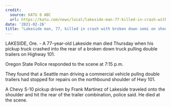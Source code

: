 ```yaml
---
credit:
  source: KATU 6 ABC
  url: https://katu.com/news/local/lakeside-man-77-killed-in-crash-with-broken-down-semi-on-shoulder-of-hwy-101
date: '2021-02-26'
title: "Lakeside man, 77, killed in crash with broken down semi on shoulder of Hwy 101"
---
```

LAKESIDE, Ore. - A 77-year-old Lakeside man died Thursday when his pickup truck crashed into the rear of a broken down truck pulling double trailers on Highway 101.

Oregon State Police responded to the scene at 7:15 p.m.

They found that a Seattle man driving a commercial vehicle pullng double trailers had stopped for repairs on the northbound shoulder of Hwy 101.

A Chevy S-10 pickup driven by Frank Martinez of Lakeside traveled onto the shoulder and hit the rear of the trailer combination, police said. He died at the scene.
